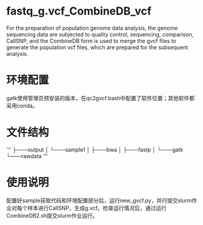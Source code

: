 # fastq_g.vcf_CombineDB_vcf
For the preparation of population genome data analysis, the genome sequencing data are subjected to quality control, sequencing, comparison, CallSNP, and the CombineDB form is used to merge the gvcf files to generate the population vcf files, which are prepared for the subsequent analysis.
# 环境配置
gatk使用管理员预安装的版本，在qc2gvcf.bash中配置了软件位置；其他软件都采用conda。
# 文件结构
'''
├───output
│   └───sample1
│       ├───bwa
│       ├───fastp
│       └───gatk
└───rawdata
'''
# 使用说明
配置好sample获取代码和环境配置部分后，运行new_gvcf.py，并行提交slurm作业对每个样本进行CallSNP，生成g.vcf。检查运行情况后，通过运行CombineDB2.sh提交slurm作业运行。
